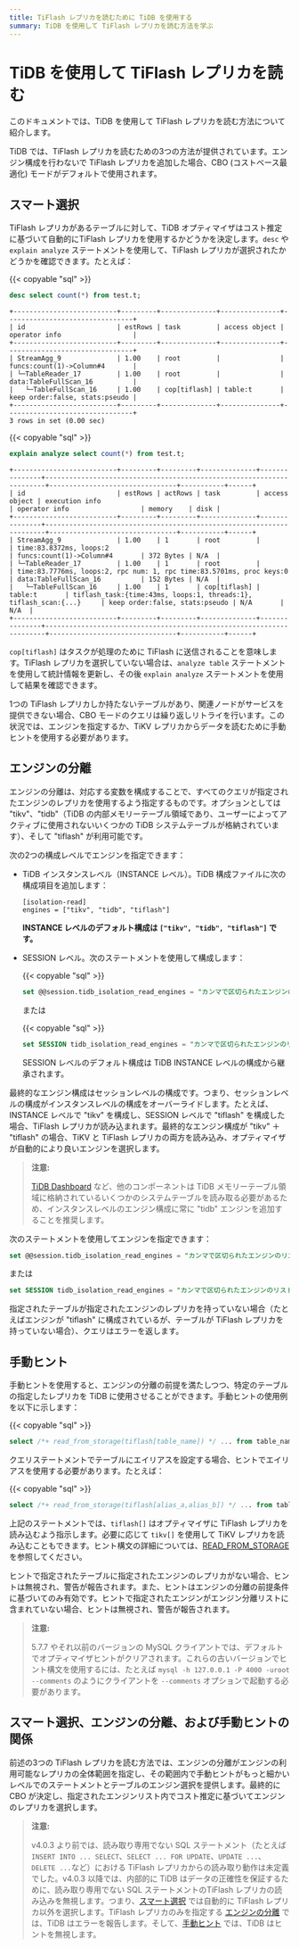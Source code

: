 ```yaml
---
title: TiFlash レプリカを読むために TiDB を使用する
summary: TiDB を使用して TiFlash レプリカを読む方法を学ぶ
---
```


# TiDB を使用して TiFlash レプリカを読む

このドキュメントでは、TiDB を使用して TiFlash レプリカを読む方法について紹介します。

TiDB では、TiFlash レプリカを読むための3つの方法が提供されています。エンジン構成を行わないで TiFlash レプリカを追加した場合、CBO (コストベース最適化) モードがデフォルトで使用されます。

## スマート選択

TiFlash レプリカがあるテーブルに対して、TiDB オプティマイザはコスト推定に基づいて自動的にTiFlash レプリカを使用するかどうかを決定します。`desc` や `explain analyze` ステートメントを使用して、TiFlash レプリカが選択されたかどうかを確認できます。たとえば：

{{< copyable "sql" >}}

```sql
desc select count(*) from test.t;
```

```
+--------------------------+---------+--------------+---------------+--------------------------------+
| id                       | estRows | task         | access object | operator info                  |
+--------------------------+---------+--------------+---------------+--------------------------------+
| StreamAgg_9              | 1.00    | root         |               | funcs:count(1)->Column#4       |
| └─TableReader_17         | 1.00    | root         |               | data:TableFullScan_16          |
|   └─TableFullScan_16     | 1.00    | cop[tiflash] | table:t       | keep order:false, stats:pseudo |
+--------------------------+---------+--------------+---------------+--------------------------------+
3 rows in set (0.00 sec)
```

{{< copyable "sql" >}}

```sql
explain analyze select count(*) from test.t;
```

```
+--------------------------+---------+---------+--------------+---------------+----------------------------------------------------------------------+--------------------------------+-----------+------+
| id                       | estRows | actRows | task         | access object | execution info                                                       | operator info                  | memory    | disk |
+--------------------------+---------+---------+--------------+---------------+----------------------------------------------------------------------+--------------------------------+-----------+------+
| StreamAgg_9              | 1.00    | 1       | root         |               | time:83.8372ms, loops:2                                              | funcs:count(1)->Column#4       | 372 Bytes | N/A  |
| └─TableReader_17         | 1.00    | 1       | root         |               | time:83.7776ms, loops:2, rpc num: 1, rpc time:83.5701ms, proc keys:0 | data:TableFullScan_16          | 152 Bytes | N/A  |
|   └─TableFullScan_16     | 1.00    | 1       | cop[tiflash] | table:t       | tiflash_task:{time:43ms, loops:1, threads:1}, tiflash_scan:{...}     | keep order:false, stats:pseudo | N/A       | N/A  |
+--------------------------+---------+---------+--------------+---------------+----------------------------------------------------------------------+--------------------------------+-----------+------+
```

`cop[tiflash]` はタスクが処理のために TiFlash に送信されることを意味します。TiFlash レプリカを選択していない場合は、`analyze table` ステートメントを使用して統計情報を更新し、その後 `explain analyze` ステートメントを使用して結果を確認できます。

1つの TiFlash レプリカしか持たないテーブルがあり、関連ノードがサービスを提供できない場合、CBO モードのクエリは繰り返しリトライを行います。この状況では、エンジンを指定するか、TiKV レプリカからデータを読むために手動ヒントを使用する必要があります。 

## エンジンの分離

エンジンの分離は、対応する変数を構成することで、すべてのクエリが指定されたエンジンのレプリカを使用するよう指定するものです。オプションとしては "tikv"、"tidb"（TiDB の内部メモリーテーブル領域であり、ユーザーによってアクティブに使用されないいくつかの TiDB システムテーブルが格納されています）、そして "tiflash" が利用可能です。

<CustomContent platform="tidb">

次の2つの構成レベルでエンジンを指定できます：

* TiDB インスタンスレベル（INSTANCE レベル）。TiDB 構成ファイルに次の構成項目を追加します：

    ```
    [isolation-read]
    engines = ["tikv", "tidb", "tiflash"]
    ```

    **INSTANCE レベルのデフォルト構成は `["tikv", "tidb", "tiflash"]` です。**

* SESSION レベル。次のステートメントを使用して構成します：

    {{< copyable "sql" >}}

    ```sql
    set @@session.tidb_isolation_read_engines = "カンマで区切られたエンジンのリスト";
    ```

    または

    {{< copyable "sql" >}}

    ```sql
    set SESSION tidb_isolation_read_engines = "カンマで区切られたエンジンのリスト";
    ```

    SESSION レベルのデフォルト構成は TiDB INSTANCE レベルの構成から継承されます。

最終的なエンジン構成はセッションレベルの構成です。つまり、セッションレベルの構成がインスタンスレベルの構成をオーバーライドします。たとえば、INSTANCE レベルで "tikv" を構成し、SESSION レベルで "tiflash" を構成した場合、TiFlash レプリカが読み込まれます。最終的なエンジン構成が "tikv" ＋ "tiflash" の場合、TiKV と TiFlash レプリカの両方を読み込み、オプティマイザが自動的により良いエンジンを選択します。

> **注意:**
>
> [TiDB Dashboard](/dashboard/dashboard-intro.md) など、他のコンポーネントは TiDB メモリーテーブル領域に格納されているいくつかのシステムテーブルを読み取る必要があるため、インスタンスレベルのエンジン構成に常に "tidb" エンジンを追加することを推奨します。

</CustomContent>

<CustomContent platform="tidb-cloud">

次のステートメントを使用してエンジンを指定できます：

```sql
set @@session.tidb_isolation_read_engines = "カンマで区切られたエンジンのリスト";
```

または

```sql
set SESSION tidb_isolation_read_engines = "カンマで区切られたエンジンのリスト";
```

</CustomContent>

指定されたテーブルが指定されたエンジンのレプリカを持っていない場合（たとえばエンジンが "tiflash" に構成されているが、テーブルが TiFlash レプリカを持っていない場合）、クエリはエラーを返します。

## 手動ヒント

手動ヒントを使用すると、エンジンの分離の前提を満たしつつ、特定のテーブルの指定したレプリカを TiDB に使用させることができます。手動ヒントの使用例を以下に示します：

{{< copyable "sql" >}}

```sql
select /*+ read_from_storage(tiflash[table_name]) */ ... from table_name;
```

クエリステートメントでテーブルにエイリアスを設定する場合、ヒントでエイリアスを使用する必要があります。たとえば：

{{< copyable "sql" >}}

```sql
select /*+ read_from_storage(tiflash[alias_a,alias_b]) */ ... from table_name_1 as alias_a, table_name_2 as alias_b where alias_a.column_1 = alias_b.column_2;
```

上記のステートメントでは、`tiflash[]` はオプティマイザに TiFlash レプリカを読み込むよう指示します。必要に応じて `tikv[]` を使用して TiKV レプリカを読み込むこともできます。ヒント構文の詳細については、[READ_FROM_STORAGE](/optimizer-hints.md#read_from_storaget1_name--t1_name--t2_name--t2_name-)を参照してください。

ヒントで指定されたテーブルに指定されたエンジンのレプリカがない場合、ヒントは無視され、警告が報告されます。また、ヒントはエンジンの分離の前提条件に基づいてのみ有効です。ヒントで指定されたエンジンがエンジン分離リストに含まれていない場合、ヒントは無視され、警告が報告されます。

> **注意:**
>
> 5.7.7 やそれ以前のバージョンの MySQL クライアントでは、デフォルトでオプティマイザヒントがクリアされます。これらの古いバージョンでヒント構文を使用するには、たとえば `mysql -h 127.0.0.1 -P 4000 -uroot --comments` のようにクライアントを `--comments` オプションで起動する必要があります。

## スマート選択、エンジンの分離、および手動ヒントの関係

前述の3つの TiFlash レプリカを読む方法では、エンジンの分離がエンジンの利用可能なレプリカの全体範囲を指定し、その範囲内で手動ヒントがもっと細かいレベルでのステートメントとテーブルのエンジン選択を提供します。最終的に CBO が決定し、指定されたエンジンリスト内でコスト推定に基づいてエンジンのレプリカを選択します。

> **注意:**
>
> v4.0.3 より前では、読み取り専用でない SQL ステートメント（たとえば `INSERT INTO ... SELECT`、`SELECT ... FOR UPDATE`、`UPDATE ...`、`DELETE ...`など）における TiFlash レプリカからの読み取り動作は未定義でした。v4.0.3 以降では、内部的に TiDB はデータの正確性を保証するために、読み取り専用でない SQL ステートメントのTiFlash レプリカの読み込みを無視します。つまり、[スマート選択](#smart-selection) では自動的に TiFlash レプリカ以外を選択します。TiFlash レプリカのみを指定する [エンジンの分離](#engine-isolation) では、TiDB はエラーを報告します。そして、[手動ヒント](#manual-hint) では、TiDB はヒントを無視します。
